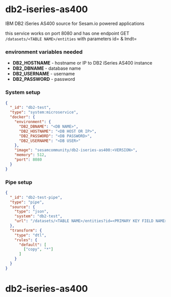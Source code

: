 # db2-iseries-as400
IBM DB2 iSeries AS400 source for Sesam.io powered applications

this service works on port 8080 and has one endpoint GET `/datasets/<TABLE NAME>/entities`
with parameters id=<PRIMARY KEY FIELD NAME> & lmdt=<LAST MODIFIED FIELD NAME>

### environment variables needed
* **DB2_HOSTNAME** - hostname or IP to DB2 iSeries AS400 instance 
* **DB2_DBNAME** - database name 
* **DB2_USERNAME** - username
* **DB2_PASSWORD** - password

### System setup 
```json
{
  "_id": "db2-test",
  "type": "system:microservice",
  "docker": {
    "environment": {
      "DB2_DBNAME": "<DB NAME>",
      "DB2_HOSTNAME": "<DB HOST OR IP>",
      "DB2_PASSWORD": "<DB PASSWORD>",
      "DB2_USERNAME": "<DB USER>"
    },
    "image": "sesamcommunity/db2-iseries-as400:<VERSION>",
    "memory": 512,
    "port": 8080
  }
}

```

### Pipe setup

```json
{
  "_id": "db2-test-pipe",
  "type": "pipe",
  "source": {
    "type": "json",
    "system": "db2-test",
    "url": "/datasets/<TABLE NAME>/entities?id=<PRIMARY KEY FIELD NAME>&lmdt=<LAST MODIFIED FIELD NAME>"
  },
  "transform": {
    "type": "dtl",
    "rules": {
      "default": [
        ["copy", "*"]
      ]
    }
  }
}
```
# db2-iseries-as400
